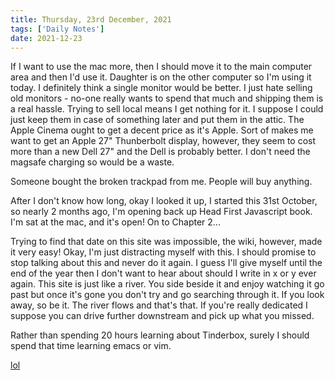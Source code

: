 ```yaml
---
title: Thursday, 23rd December, 2021
tags: ['Daily Notes']
date: 2021-12-23
---
```


If I want to use the mac more, then I should move it to the main computer area and then I'd use it. Daughter is on the other computer so I'm using it today. I definitely think a single monitor would be better. I just hate selling old monitors - no-one really wants to spend that much and shipping them is a real hassle. Trying to sell local means I get nothing for it. I suppose I could just keep them in case of something later and put them in the attic. The Apple Cinema ought to get a decent price as it's Apple. Sort of makes me want to get an Apple 27" Thunberbolt display, however, they seem to cost more than a new Dell 27" and the Dell is probably better. I don't need the magsafe charging so would be a waste.

Someone bought the broken trackpad from me. People will buy anything.

After I don't know how long, okay I looked it up, I started this 31st October, so nearly 2 months ago, I'm opening back up Head First Javascript book. I'm sat at the mac, and it's open! On to Chapter 2...

Trying to find that date on this site was impossible, the wiki, however, made it very easy! Okay, I'm just distracting myself with this. I should promise to stop talking about this and never do it again. I guess I'll give myself until the end of the year then I don't want to hear about should I write in x or y ever again. This site is just like a river. You side beside it and enjoy watching it go past but once it's gone you don't try and go searching through it. If you look away, so be it. The river flows and that's that. If you're really dedicated I suppose you can drive further downstream and pick up what you missed.

Rather than spending 20 hours learning about Tinderbox, surely I should spend that time learning emacs or vim.

[lol](https://log4jmemes.com)
